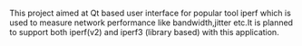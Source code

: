 This project aimed at Qt based user interface for popular tool iperf which is used to measure network performance like bandwidth,jitter etc.It is planned to support both iperf(v2) and iperf3 (library based) with this application.